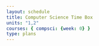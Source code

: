 ```yaml
---
layout: schedule
title: Computer Science Time Box
units: "1,2"
courses: { compsci: {week: 0} }
type: plans
---
```

